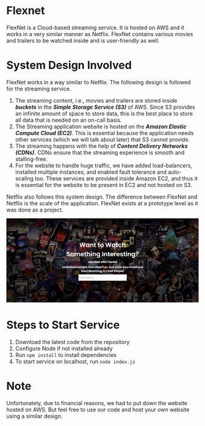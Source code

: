 # Flexnet
FlexNet is a Cloud-based streaming service. It is hosted on AWS and it works in a very similar manner as Netflix. FlexNet contains various movies and trailers to be watched inside and is user-friendly as well.

# System Design Involved
FlexNet works in a way similar to Netflix. The following design is followed for the streaming service.
1. The streaming content, i.e., movies and trailers are stored inside **_buckets_** in the _**Simple Storage Service (S3)**_ of AWS. Since S3 provides an infinite amount of space to store data, this is the best place to store all data that is needed on an on-call basis.
2. The Streaming application website is hosted on the **_Amazon Elastic Compute Cloud (EC2)_**. This is essential because the application needs other services (which we will talk about later) that S3 cannot provide.
3. The streaming happens with the help of **_Content Delivery Networks (CDNs)_**. CDNs ensure that the streaming experience is smooth and stalling-free.
4. For the website to handle huge traffic, we have added load-balancers, installed multiple instances, and enabled fault tolerance and auto-scaling too. These services are provided inside Amazon EC2, and thus it is essential for the website to be present in EC2 and not hosted on S3.

Netflix also follows this system design. The difference between FlexNet and Netflix is the scale of the application. FlexNet exists at a prototype level as it was done as a project.

![Alt Text](https://github.com/Shivansh20128/Flexnet/blob/272cdabafa10d7543e80428bafa8590995b07609/demo.gif)

# Steps to Start Service
1. Download the latest code from the repository
1. Configure Node if not installed already
1. Run `npm install` to install dependencies
1. To start service on localhost, run `node index.js`

# Note
Unfortunately, due to financial reasons, we had to put down the website hosted on AWS. But feel free to use our code and host your own website using a similar design.


